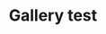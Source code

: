 ---
layout: gallery
title: Gallery test
slug: gallery
published: true
header_image:
mobile_header_image:
gallery:
---